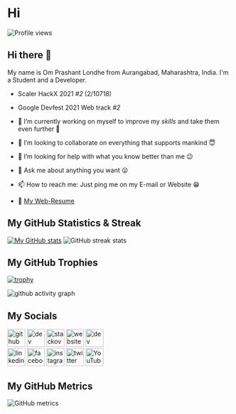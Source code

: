 <h1>Hi</h1>

![Profile views](https://gpvc.arturio.dev/Om-Londhe) 

## Hi there 👋

My name is Om Prashant Londhe from Aurangabad, Maharashtra, India.
I'm a Student and a Developer.

- Scaler HackX 2021 *#2* (2/10718)
- Google Devfest 2021 Web track *#2*

- 🔭 I’m currently working on myself to improve my *skills* and take them even further 🚀
- 👯 I’m looking to collaborate on everything that supports mankind 😇 
- 🤔 I’m looking for help with what you know better than me 😉 
- 💬 Ask me about anything you want 😛 
- 📫 How to reach me: Just ping me on my E-mail or Website 😁 
- 📇 [My Web-Resume](https://Om-Londhe.github.io/Web-Resume/)

<!--![GitHub Activity Graph](https://activity-graph.herokuapp.com/graph?username=DevOM3)-->  

## My GitHub Statistics & Streak
[![My GitHub stats](https://github-readme-stats.vercel.app/api?username=Om-Londhe&show_icons=true&theme=highcontrast)](https://github.com/Om-Londhe) ![GitHub streak stats](https://github-readme-streak-stats.herokuapp.com/?user=Om-Londhe&theme=highcontrast)   


## My GitHub Trophies
[![trophy](https://github-profile-trophy.vercel.app/?username=Om-Londhe&row=2&column=4&theme=juicyfresh&no-bg=true)](https://github.com/ryo-ma/github-profile-trophy)


![github activity graph](https://activity-graph.herokuapp.com/graph?username=Om-Londhe&theme=dracula&layout=compact&title_color=FF69B4&hide_border=true&area=true)

<!--## [![Top Langs](https://github-readme-stats.vercel.app/api/top-langs/?username=DevOM3&layout=compact&langs_count=8&show_icons=true&theme=highcontrast)](https://github.com/DevOM3)-->

## My Socials

[<img src='https://cdn.jsdelivr.net/npm/simple-icons@3.0.1/icons/github.svg' alt='github' height='40'>](https://github.com/Om-Londhe)  [<img src='https://cdn.jsdelivr.net/npm/simple-icons@3.0.1/icons/dev-dot-to.svg' alt='dev' height='40'>](https://dev.to/devom3)  [<img src='https://cdn.jsdelivr.net/npm/simple-icons@3.0.1/icons/stackoverflow.svg' alt='stackoverflow' height='40'>](https://stackoverflow.com/users/13173860)  [<img src='https://cdn.jsdelivr.net/npm/simple-icons@3.0.1/icons/icloud.svg' alt='website' height='40'>](https://devom-next.vercel.app) [<img src='https://cdn.jsdelivr.net/npm/simple-icons@3.0.1/icons/hashnode.svg' alt='dev' height='40'>](devom3)  
[<img src='https://cdn.jsdelivr.net/npm/simple-icons@3.0.1/icons/linkedin.svg' alt='linkedin' height='40'>](https://www.linkedin.com/in/omlondhe/)  [<img src='https://cdn.jsdelivr.net/npm/simple-icons@3.0.1/icons/facebook.svg' alt='facebook' height='40'>](https://www.facebook.com/om.londhe.332)  [<img src='https://cdn.jsdelivr.net/npm/simple-icons@3.0.1/icons/instagram.svg' alt='instagram' height='40'>](https://www.instagram.com/theomlondhe/)  [<img src='https://cdn.jsdelivr.net/npm/simple-icons@3.0.1/icons/twitter.svg' alt='twitter' height='40'>](https://twitter.com/OmLondhe2003)  [<img src='https://cdn.jsdelivr.net/npm/simple-icons@3.0.1/icons/youtube.svg' alt='YouTube' height='40'>](https://www.youtube.com/channel/UC37r_ioco3IGWroy2ZYAj-g)  

## My GitHub Metrics

![GitHub metrics](https://metrics.lecoq.io/Om-Londhe)  
  
<!--
**Om-Londhe/Om-Londhe** is a ✨ _special_ ✨ repository because its `README.md` (this file) appears on your GitHub profile.

Here are some ideas to get you started:

- 🔭 I’m currently working on ...
- 🌱 I’m currently learning ...
- 👯 I’m looking to collaborate on ...
- 🤔 I’m looking for help with ...
- 💬 Ask me about ...
- 📫 How to reach me: ...
- 😄 Pronouns: ...
- ⚡ Fun fact: ...
-->

